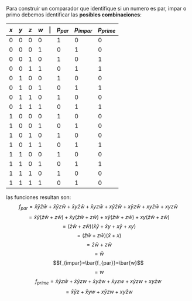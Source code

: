 Para construir un comparador que identifique si un numero es par, impar o primo debemos identificar las **posibles combinaciones**:

| $x$ | $y$ | $z$ | $w$ | $\|$ | $p_{par}$ | $p_{impar}$ | $p_{prime}$ |
| --- | --- | --- | --- | ---- | --------- | ----------- | ----------- |
| 0   | 0   | 0   | 0   |      | 1         | 0           | 0           |
| 0   | 0   | 0   | 1   |      | 0         | 1           | 0           |
| 0   | 0   | 1   | 0   |      | 1         | 0           | 1           |
| 0   | 0   | 1   | 1   |      | 0         | 1           | 1           |
| 0   | 1   | 0   | 0   |      | 1         | 0           | 0           |
| 0   | 1   | 0   | 1   |      | 0         | 1           | 1           |
| 0   | 1   | 1   | 0   |      | 1         | 0           | 0           |
| 0   | 1   | 1   | 1   |      | 0         | 1           | 1           |
| 1   | 0   | 0   | 0   |      | 1         | 0           | 0           |
| 1   | 0   | 0   | 1   |      | 0         | 1           | 0           |
| 1   | 0   | 1   | 0   |      | 1         | 0           | 0           |
| 1   | 0   | 1   | 1   |      | 0         | 1           | 1           |
| 1   | 1   | 0   | 0   |      | 1         | 0           | 0           |
| 1   | 1   | 0   | 1   |      | 0         | 1           | 1           |
| 1   | 1   | 1   | 0   |      | 1         | 0           | 0           |
| 1   | 1   | 1   | 1   |      | 0         | 1           | 0           |
las funciones resultan son:
$$f_{par}=\bar{x}\bar{y}\bar{z}\bar{w}+\bar{x}\bar{y}z\bar{w}+\bar{x}y\bar{z}\bar{w}+\bar{x}yz\bar{w}+x\bar{y}\bar{z}\bar{w}+x\bar{y}z\bar{w}+xy\bar{z}\bar{w}+xyz\bar{w}$$
$$=\bar{x}\bar{y}(\bar{z}\bar{w}+z\bar{w})+\bar{x}y(\bar{z}\bar{w}+z\bar{w})+x\bar{y}(\bar{z}\bar{w}+z\bar{w})+xy(\bar{z}\bar{w}+z\bar{w})$$
$$=(\bar{z}\bar{w}+z\bar{w})(\bar{x}\bar{y}+\bar{x}y+x\bar{y}+xy)$$
$$=(\bar{z}\bar{w}+z\bar{w})(\bar{x}+x)$$
$$=\bar{z}\bar{w}+z\bar{w}$$
$$=\bar{w}$$
$$f_{impar}=\bar{f_{par}}=\bar{w}$$
$$=w$$
$$f_{prime}=\bar{x}\bar{y}z\bar{w}+\bar{x}\bar{y}zw+\bar{x}y\bar{z}w+\bar{x}yzw+x\bar{y}zw+xy\bar{z}w$$
$$=\bar{x}\bar{y}z+\bar{x}yw+x\bar{y}zw+xy\bar{z}w$$
